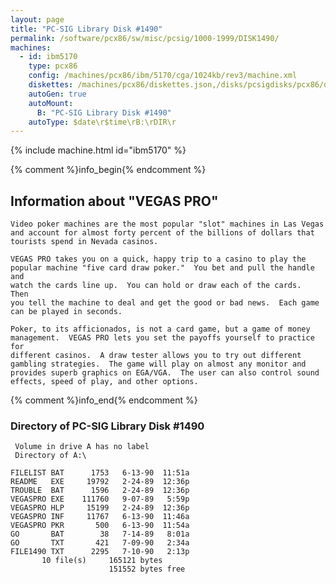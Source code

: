 ```yaml
---
layout: page
title: "PC-SIG Library Disk #1490"
permalink: /software/pcx86/sw/misc/pcsig/1000-1999/DISK1490/
machines:
  - id: ibm5170
    type: pcx86
    config: /machines/pcx86/ibm/5170/cga/1024kb/rev3/machine.xml
    diskettes: /machines/pcx86/diskettes.json,/disks/pcsigdisks/pcx86/diskettes.json
    autoGen: true
    autoMount:
      B: "PC-SIG Library Disk #1490"
    autoType: $date\r$time\rB:\rDIR\r
---
```


{% include machine.html id="ibm5170" %}

{% comment %}info_begin{% endcomment %}

## Information about "VEGAS PRO"

    Video poker machines are the most popular "slot" machines in Las Vegas
    and account for almost forty percent of the billions of dollars that
    tourists spend in Nevada casinos.
    
    VEGAS PRO takes you on a quick, happy trip to a casino to play the
    popular machine "five card draw poker."  You bet and pull the handle and
    watch the cards line up.  You can hold or draw each of the cards.  Then
    you tell the machine to deal and get the good or bad news.  Each game
    can be played in seconds.
    
    Poker, to its afficionados, is not a card game, but a game of money
    management.  VEGAS PRO lets you set the payoffs yourself to practice for
    different casinos.  A draw tester allows you to try out different
    gambling strategies.  The game will play on almost any monitor and
    provides superb graphics on EGA/VGA.  The user can also control sound
    effects, speed of play, and other options.
{% comment %}info_end{% endcomment %}


### Directory of PC-SIG Library Disk #1490

     Volume in drive A has no label
     Directory of A:\

    FILELIST BAT      1753   6-13-90  11:51a
    README   EXE     19792   2-24-89  12:36p
    TROUBLE  BAT      1596   2-24-89  12:36p
    VEGASPRO EXE    111760   9-07-89   5:59p
    VEGASPRO HLP     15199   2-24-89  12:36p
    VEGASPRO INF     11767   6-13-90  11:46a
    VEGASPRO PKR       500   6-13-90  11:54a
    GO       BAT        38   7-14-89   8:01a
    GO       TXT       421   7-09-90   2:34a
    FILE1490 TXT      2295   7-10-90   2:13p
           10 file(s)     165121 bytes
                          151552 bytes free
